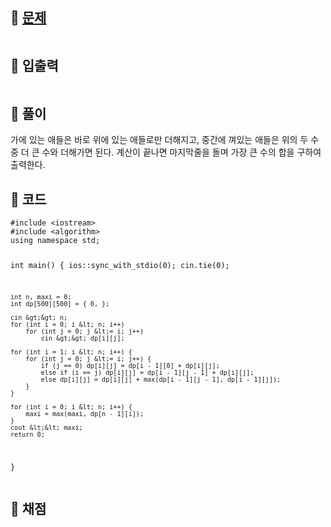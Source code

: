 <h2 id="🌽-문제">🌽 <a href="https://www.acmicpc.net/problem/1932">문제</a></h2>
<p><img alt="" src="https://velog.velcdn.com/images/coolgamja_/post/4d80afb8-4036-4312-8b83-fa571b55dee1/image.png" /></p>
<h2 id="🥕-입출력">🥕 입출력</h2>
<p><img alt="" src="https://velog.velcdn.com/images/coolgamja_/post/b3da93a6-05e5-4839-bd06-5c9b7409c077/image.png" /></p>
<h2 id="🥔-풀이">🥔 풀이</h2>
<p>가에 있는 애들은 바로 위에 있는 애들로만 더해지고,
중간에 껴있는 애들은 위의 두 수 중 더 큰 수와 더해가면 된다.
계산이 끝나면 마지막줄을 돌며 가장 큰 수의 합을 구하여 출력한다.</p>
<h2 id="🥬-코드">🥬 코드</h2>
<pre><code class="language-cpp">#include &lt;iostream&gt;
#include &lt;algorithm&gt;
using namespace std;

int main() {
    ios::sync_with_stdio(0);
    cin.tie(0);

    int n, maxi = 0;
    int dp[500][500] = { 0, };

    cin &gt;&gt; n;
    for (int i = 0; i &lt; n; i++)
        for (int j = 0; j &lt;= i; j++)
            cin &gt;&gt; dp[i][j];

    for (int i = 1; i &lt; n; i++) {
        for (int j = 0; j &lt;= i; j++) {
            if (j == 0) dp[i][j] = dp[i - 1][0] + dp[i][j];
            else if (i == j) dp[i][j] = dp[i - 1][j - 1] + dp[i][j];
            else dp[i][j] = dp[i][j] + max(dp[i - 1][j - 1], dp[i - 1][j]);
        }
    }

    for (int i = 0; i &lt; n; i++) {
        maxi = max(maxi, dp[n - 1][i]);
    }
    cout &lt;&lt; maxi;
    return 0;
}</code></pre>
<h2 id="🥜-채점">🥜 채점</h2>
<p><img alt="" src="https://velog.velcdn.com/images/coolgamja_/post/675c2167-80d0-472e-82ab-bf0e6bd1677f/image.png" /></p>